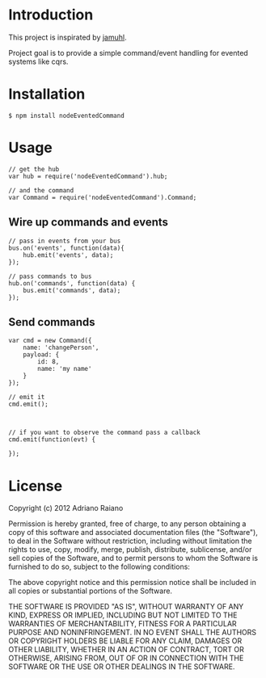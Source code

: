 # Introduction

This project is inspirated by [jamuhl](https://github.com/jamuhl/backbone.CQRS).

Project goal is to provide a simple command/event handling for evented systems like cqrs.

# Installation

    $ npm install nodeEventedCommand

# Usage

	// get the hub
	var hub = require('nodeEventedCommand').hub;

	// and the command
	var Command = require('nodeEventedCommand').Command;

## Wire up commands and events

	// pass in events from your bus
	bus.on('events', function(data){
	    hub.emit('events', data);
	});

	// pass commands to bus
	hub.on('commands', function(data) {
	    bus.emit('commands', data);
	});

## Send commands

	var cmd = new Command({
	    name: 'changePerson',
	    payload: {
	        id: 8,
	        name: 'my name'
	    }
	});

	// emit it
	cmd.emit();



	// if you want to observe the command pass a callback
	cmd.emit(function(evt) {
		
	});

# License

Copyright (c) 2012 Adriano Raiano

Permission is hereby granted, free of charge, to any person obtaining a copy
of this software and associated documentation files (the "Software"), to deal
in the Software without restriction, including without limitation the rights
to use, copy, modify, merge, publish, distribute, sublicense, and/or sell
copies of the Software, and to permit persons to whom the Software is
furnished to do so, subject to the following conditions:

The above copyright notice and this permission notice shall be included in
all copies or substantial portions of the Software.

THE SOFTWARE IS PROVIDED "AS IS", WITHOUT WARRANTY OF ANY KIND, EXPRESS OR
IMPLIED, INCLUDING BUT NOT LIMITED TO THE WARRANTIES OF MERCHANTABILITY,
FITNESS FOR A PARTICULAR PURPOSE AND NONINFRINGEMENT. IN NO EVENT SHALL THE
AUTHORS OR COPYRIGHT HOLDERS BE LIABLE FOR ANY CLAIM, DAMAGES OR OTHER
LIABILITY, WHETHER IN AN ACTION OF CONTRACT, TORT OR OTHERWISE, ARISING FROM,
OUT OF OR IN CONNECTION WITH THE SOFTWARE OR THE USE OR OTHER DEALINGS IN
THE SOFTWARE.